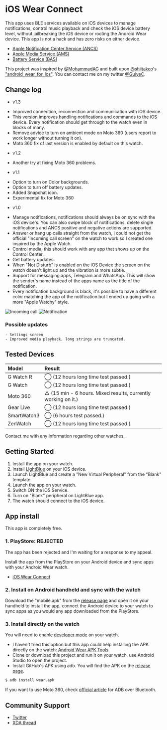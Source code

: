 iOS Wear Connect
===================================

This app uses BLE services available on iOS devices to manage notifications, control music playback and check the iOS device battery level, without jailbreaking the iOS device or rooting the Android Wear device. This app is not a hack and has zero risks on either device.

- [Apple Notification Center Service (ANCS)](https://developer.apple.com/library/ios/documentation/CoreBluetooth/Reference/AppleNotificationCenterServiceSpecification/Introduction/Introduction.html)
- [Apple Media Service (AMS)](https://developer.apple.com/library/ios/documentation/CoreBluetooth/Reference/AppleMediaService_Reference/Introduction/Introduction.html)
- [Battery Service (BAS)](https://developer.bluetooth.org/TechnologyOverview/Pages/BAS.aspx)

This project was inspired by [@MohammadAG](https://twitter.com/MohammadAG) and built upon [@shiitakeo](https://twitter.com/shiitakeo)'s ["android_wear_for_ios"](https://github.com/shiitakeo/android_wear_for_ios/). You can contact me on my twitter [@GuiyeC](https://twitter.com/GuiyeC).

Change log
--------------
+ v1.3
 - Improved connection, reconnection and communication with iOS device.
 - This version improves handling notifications and commands to the iOS device. Every notification should get through to the watch even in blocks of many.
 - Remove advice to turn on ambient mode on Moto 360 (users report to work longer without turning it on).
 - Moto 360 fix of last version is enabled by default on this watch.
 
+ v1.2
 - Another try at fixing Moto 360 problems.

+ v1.1
 - Option to turn on Color backgrounds.
 - Option to turn off battery updates.
 - Added Snapchat icon.
 - Experimental fix for Moto 360

+ v1.0
 - Manage notifications, notifications should always be on sync with the iOS device's. You can also swipe block of notifications, delete single notifications and ANCS positive and negative actions are supported.
 - Answer or hang up calls straight from the watch, I could not get the official "incoming call screen" on the watch to work so I created one inspired by the Apple Watch.
 - Control media, this should work with any app that shows up on the Control Center.
 - Get battery updates.
 - When "Not Disturb" is enabled on the iOS Device the screen on the watch doesn't light up and the vibration is more subtle.
 - Support for messaging apps, Telegram and WhatsApp. This will show the sender's name instead of the apps name as the title of the notification.
 - Every notification background is black, it's possible to have a different color matching the app of the notification but I ended up going with a more "Apple Watchy" style.

![Incoming call](https://cloud.githubusercontent.com/assets/289797/7249800/5529e7ee-e81d-11e4-9fe2-ec09d0bab814.png)
![Notification](https://cloud.githubusercontent.com/assets/289797/7250594/18b280ee-e824-11e4-9d46-81733a81ed36.png)

### Possible updates
```
- Settings screen
- Improved media playback, long strings are truncated.
```

Tested Devices
--------------

| Model | Result |
|:--    |:--     |
|G Watch R| ◯ (12 hours long time test passed.)|
|G Watch  | ◯ (12 hours long time test passed.)|
|Moto 360|△ (15 min - 6 hours. Mixed results, currently working on it.)|
|Gear Live|◯ (12 hours long time test passed.)|
|SmartWatch3| ◯ (6 hours test passed.)|
|ZenWatch| ◯ (12 hours long time test passed.)|

Contact me with any information regarding other watches.

Getting Started
---------------
1. Install the app on your watch.
2. Install [LightBlue](https://itunes.apple.com/app/id557428110) on your iOS device.
3. Launch LightBlue and create a "New Virtual Peripheral" from the "Blank" template.
4. Launch the app on your watch.
5. Switch ON the iOS Service.
6. Turn on "Blank" peripheral on LightBlue app.
7. The watch should connect to the iOS device.

App install
---------
This app is completely free.

### 1. PlayStore: REJECTED
The app has been rejected and I'm waiting for a response to my appeal.

Install the app from the PlayStore on your Android device and sync apps with your Android Wear watch.

- [iOS Wear Connect]()

### 2. Install on Android handheld and sync with the watch
Download the "mobile.apk" from the [release page](https://github.com/GuiyeC/iOS-Wear-Connect/releases) and open it on your handheld to install the app, connect the Android device to your watch to sync apps as you would any app downloaded from the PlayStore.

### 3. Install directly on the watch
You will need to enable [developer mode](https://developer.android.com/training/wearables/apps/bt-debugging.html#SetupDevices) on your watch.
 - I haven't tried this option but this app could help installing the APK directly on the watch: [Android Wear APK Tools](http://forum.xda-developers.com/smartwatch/other-smartwatches/tool-android-wear-apk-tools-sideload-t2929177)
 - Clone or download this project and run it on your watch, use Android Studio to open the project.
 - Install GitHub's APK using adb. You will find the APK on the [release page](https://github.com/GuiyeC/iOS-Wear-Connect/releases).

```sh
$ adb install wear.apk
```

If you want to use Moto 360, check [official article](https://developer.android.com/training/wearables/apps/bt-debugging.html) for ADB over Bluetooth.

Community Support
-------
- [Twitter](https://twitter.com/GuiyeC)
- [XDA thread](http://forum.xda-developers.com/android-wear/development/android-wear-ios-connectivity-t3052524)

